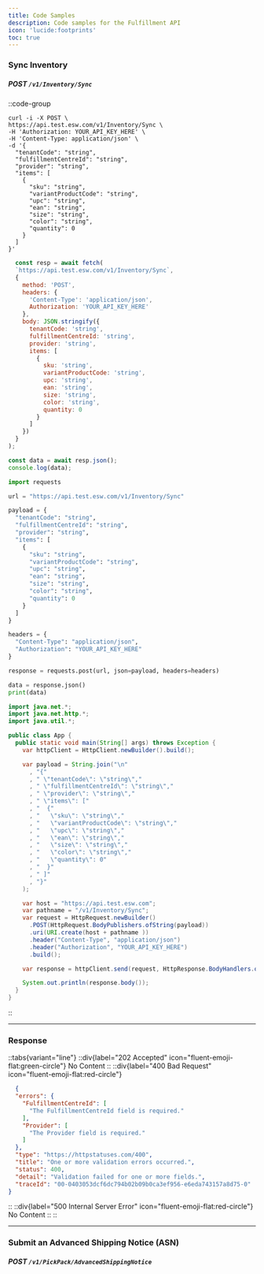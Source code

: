 ```yaml
---
title: Code Samples
description: Code samples for the Fulfillment API
icon: 'lucide:footprints'
toc: true
---
```


### Sync Inventory

##### <span class="inline-block px-2 py-0.5 rounded bg-green-100 text-green-700 text-lg font-semibold font-mono font-bold">POST</span> `/v1/Inventory/Sync`

::code-group
  ```shell
  curl -i -X POST \
  https://api.test.esw.com/v1/Inventory/Sync \
  -H 'Authorization: YOUR_API_KEY_HERE' \
  -H 'Content-Type: application/json' \
  -d '{
    "tenantCode": "string",
    "fulfillmentCentreId": "string",
    "provider": "string",
    "items": [
      {
        "sku": "string",
        "variantProductCode": "string",
        "upc": "string",
        "ean": "string",
        "size": "string",
        "color": "string",
        "quantity": 0
      }
    ]
  }'
  ```

  ```js [JavaScript]
    const resp = await fetch(
    `https://api.test.esw.com/v1/Inventory/Sync`,
    {
      method: 'POST',
      headers: {
        'Content-Type': 'application/json',
        Authorization: 'YOUR_API_KEY_HERE'
      },
      body: JSON.stringify({
        tenantCode: 'string',
        fulfillmentCentreId: 'string',
        provider: 'string',
        items: [
          {
            sku: 'string',
            variantProductCode: 'string',
            upc: 'string',
            ean: 'string',
            size: 'string',
            color: 'string',
            quantity: 0
          }
        ]
      })
    }
  );

  const data = await resp.json();
  console.log(data);
  ```

  ```py [Python]
  import requests

  url = "https://api.test.esw.com/v1/Inventory/Sync"

  payload = {
    "tenantCode": "string",
    "fulfillmentCentreId": "string",
    "provider": "string",
    "items": [
      {
        "sku": "string",
        "variantProductCode": "string",
        "upc": "string",
        "ean": "string",
        "size": "string",
        "color": "string",
        "quantity": 0
      }
    ]
  }

  headers = {
    "Content-Type": "application/json",
    "Authorization": "YOUR_API_KEY_HERE"
  }

  response = requests.post(url, json=payload, headers=headers)

  data = response.json()
  print(data)
  ```

  ```java [Java]
  import java.net.*;
  import java.net.http.*;
  import java.util.*;

  public class App {
    public static void main(String[] args) throws Exception {
      var httpClient = HttpClient.newBuilder().build();

      var payload = String.join("\n"
        , "{"
        , " \"tenantCode\": \"string\","
        , " \"fulfillmentCentreId\": \"string\","
        , " \"provider\": \"string\","
        , " \"items\": ["
        , "  {"
        , "   \"sku\": \"string\","
        , "   \"variantProductCode\": \"string\","
        , "   \"upc\": \"string\","
        , "   \"ean\": \"string\","
        , "   \"size\": \"string\","
        , "   \"color\": \"string\","
        , "   \"quantity\": 0"
        , "  }"
        , " ]"
        , "}"
      );

      var host = "https://api.test.esw.com";
      var pathname = "/v1/Inventory/Sync";
      var request = HttpRequest.newBuilder()
        .POST(HttpRequest.BodyPublishers.ofString(payload))
        .uri(URI.create(host + pathname ))
        .header("Content-Type", "application/json")
        .header("Authorization", "YOUR_API_KEY_HERE")
        .build();

      var response = httpClient.send(request, HttpResponse.BodyHandlers.ofString());

      System.out.println(response.body());
    }
  }
  ```
::

---

### Response

::tabs{variant="line"}
  ::div{label="202 Accepted" icon="fluent-emoji-flat:green-circle"}
  No Content
  ::
  ::div{label="400 Bad Request" icon="fluent-emoji-flat:red-circle"}
  ```json
    {
    "errors": {
      "FulfillmentCentreId": [
        "The FulfillmentCentreId field is required."
      ],
      "Provider": [
        "The Provider field is required."
      ]
    },
    "type": "https://httpstatuses.com/400",
    "title": "One or more validation errors occurred.",
    "status": 400,
    "detail": "Validation failed for one or more fields.",
    "traceId": "00-0403053dcf6dc794b02b09b0ca3ef956-e6eda743157a8d75-0"
  }
  ```
  ::
  ::div{label="500 Internal Server Error" icon="fluent-emoji-flat:red-circle"}
  No Content
  ::
::

---

### Submit an Advanced Shipping Notice (ASN)

##### <span class="inline-block px-2 py-0.5 rounded bg-green-100 text-green-700 text-lg font-semibold font-mono font-bold">POST</span> `/v1/PickPack/AdvancedShippingNotice`